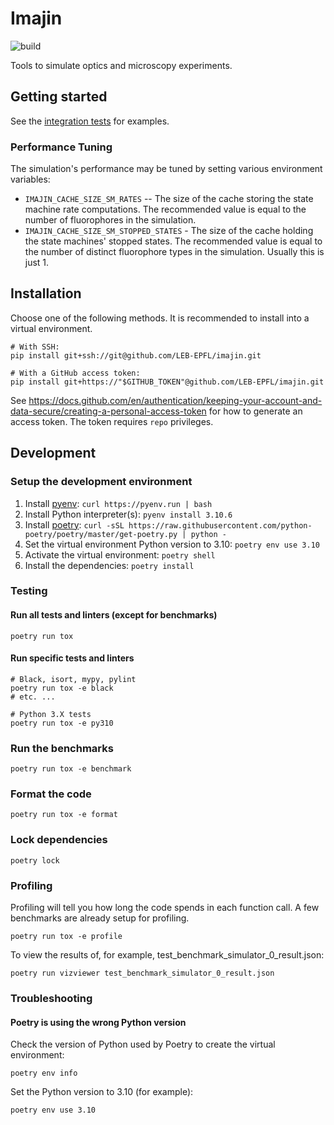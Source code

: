 # Imajin

![build](https://github.com/LEB-EPFL/imajin/actions/workflows/build.yml/badge.svg)

Tools to simulate optics and microscopy experiments.

## Getting started

See the [integration tests](tests/integration/) for examples.

### Performance Tuning

The simulation's performance may be tuned by setting various environment variables:

- `IMAJIN_CACHE_SIZE_SM_RATES` -- The size of the cache storing the state machine rate computations. The recommended value is equal to the number of fluorophores in the simulation.
- `IMAJIN_CACHE_SIZE_SM_STOPPED_STATES` - The size of the cache holding the state machines' stopped states. The recommended value is equal to the number of distinct fluorophore types in the simulation. Usually this is just 1.

## Installation

Choose one of the following methods. It is recommended to install into a virtual environment.

```console
# With SSH:
pip install git+ssh://git@github.com/LEB-EPFL/imajin.git

# With a GitHub access token:
pip install git+https://"$GITHUB_TOKEN"@github.com/LEB-EPFL/imajin.git
```

See https://docs.github.com/en/authentication/keeping-your-account-and-data-secure/creating-a-personal-access-token for how to generate an access token. The token requires `repo` privileges.

## Development

### Setup the development environment

1. Install [pyenv](https://github.com/pyenv/pyenv): `curl https://pyenv.run | bash`
2. Install Python interpreter(s): `pyenv install 3.10.6`
3. Install [poetry](https://python-poetry.org/docs/): `curl -sSL https://raw.githubusercontent.com/python-poetry/poetry/master/get-poetry.py | python -`
4. Set the virtual environment Python version to 3.10: `poetry env use 3.10`
4. Activate the virtual environment: `poetry shell`
5. Install the dependencies: `poetry install`

### Testing

#### Run all tests and linters (except for benchmarks)

```console
poetry run tox
```

#### Run specific tests and linters

```console
# Black, isort, mypy, pylint
poetry run tox -e black
# etc. ...

# Python 3.X tests
poetry run tox -e py310
```

### Run the benchmarks

```console
poetry run tox -e benchmark
```

### Format the code

```console
poetry run tox -e format
```

### Lock dependencies

```console
poetry lock
```

### Profiling

Profiling will tell you how long the code spends in each function call. A few benchmarks are already setup for profiling.

```console
poetry run tox -e profile
```

To view the results of, for example, test_benchmark_simulator_0_result.json:

```console
poetry run vizviewer test_benchmark_simulator_0_result.json
```

### Troubleshooting

#### Poetry is using the wrong Python version

Check the version of Python used by Poetry to create the virtual environment:

```console
poetry env info
```

Set the Python version to 3.10 (for example):

```console
poetry env use 3.10
```
